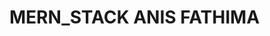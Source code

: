 # MERN_STACK ANIS FATHIMA

<!-- INTERNSHIP -->

<!-- 

HTML
DAY - 1 -> INTRO, STRUCTURE, ELEMENTS, IMAGE, LINK, 
DAY - 2 -> LIST, TABLE, FORM

CSS 
DAY - 3 -> INTRO, SELECTOR, PESUDO SELECTOR, COLOR, BACKGROUND-COLOR, MARGIN, PADDING, BORDER
DAY - 4 -> TEXT PROPERTIES, FLEX, POSIITONS, 
DAY - 5 -> MEDIA QUERY 

-->

